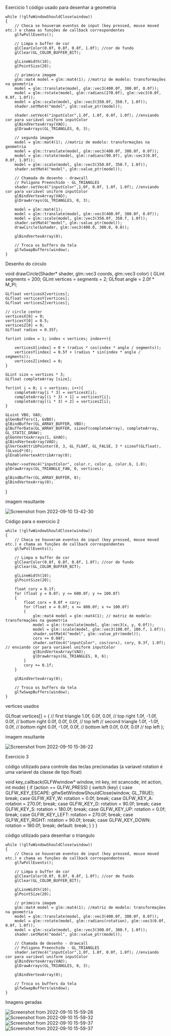 Exercicio 1 
código usado para desenhar a geometria



	while (!glfwWindowShouldClose(window))
	{
		// Checa se houveram eventos de input (key pressed, mouse moved etc.) e chama as funções de callback correspondentes
		glfwPollEvents();

		// Limpa o buffer de cor
		glClearColor(0.8f, 0.8f, 0.8f, 1.0f); //cor de fundo
		glClear(GL_COLOR_BUFFER_BIT);

		glLineWidth(10);
		glPointSize(20);

		// primeira imagem
		glm::mat4 model = glm::mat4(1); //matriz de modelo: transformações na geometria		
		model = glm::translate(model, glm::vec3(400.0f, 300.0f, 0.0f));
		model = glm::rotate(model, glm::radians(270.0f), glm::vec3(0.0f, 0.0f, 1.0f));
		model = glm::scale(model, glm::vec3(350.0f, 350.f, 1.0f));
		shader.setMat4("model", glm::value_ptr(model));

		shader.setVec4("inputColor",1.0f, 1.0f, 0.0f, 1.0f); //enviando cor para variável uniform inputColor
		glBindVertexArray(VAO);
		glDrawArrays(GL_TRIANGLES, 0, 3);

		// segunda imagem
		model = glm::mat4(1); //matriz de modelo: transformações na geometria		
		model = glm::translate(model, glm::vec3(400.0f, 300.0f, 0.0f));
		model = glm::rotate(model, glm::radians(90.0f), glm::vec3(0.0f, 0.0f, 1.0f));
		model = glm::scale(model, glm::vec3(350.0f, 350.f, 1.0f));
		shader.setMat4("model", glm::value_ptr(model));

		// Chamada de desenho - drawcall
		// Poligono Preenchido - GL_TRIANGLES
		shader.setVec4("inputColor",1.0f, 0.0f, 1.0f, 1.0f); //enviando cor para variável uniform inputColor
		glBindVertexArray(VAO);
		glDrawArrays(GL_TRIANGLES, 0, 3);

		model = glm::mat4(1);
		model = glm::translate(model, glm::vec3(400.0f, 300.0f, 0.0f));
		model = glm::scale(model, glm::vec3(350.0f, 350.f, 1.0f));
		shader.setMat4("model", glm::value_ptr(model));
		drawCircle(&shader, glm::vec3(400.0, 300.0, 0.0));
		
		glBindVertexArray(0);

		// Troca os buffers da tela
		glfwSwapBuffers(window);
	}
	
	
Desenho do circulo



void drawCircle(Shader* shader, glm::vec3 coords, glm::vec3 color)
{
	GLint segments = 200;
	GLint vertices = segments + 2;
	GLfloat angle = 2.0f * M_PI;

	GLfloat verticesX[vertices];
	GLfloat verticesY[vertices];
	GLfloat verticesZ[vertices];

	// circle center
	verticesX[0] = 0;
	verticesY[0] = 0.5;
	verticesZ[0] = 0;
	GLfloat radius = 0.35f;

	for(int index = 1; index < vertices; index++){
		
		verticesX[index] = 0 + (radius * cos(index * angle / segments));
		verticesY[index] = 0.5f + (radius * sin(index * angle / segments));
		verticesZ[index] = 0;
	}

	GLint size = vertices * 3;
	GLfloat completeArray [size];
	
	for(int i = 0; i < vertices; i++){
		completeArray[i * 3] = verticesX[i];
		completeArray[(i * 3) + 1] = verticesY[i];
		completeArray[(i * 3) + 2] = verticesZ[i];
	}

	GLuint VBO, VAO;
	glGenBuffers(1, &VBO);
	glBindBuffer(GL_ARRAY_BUFFER, VBO);
	glBufferData(GL_ARRAY_BUFFER, sizeof(completeArray), completeArray, GL_STATIC_DRAW);
	glGenVertexArrays(1, &VAO);
	glBindVertexArray(VAO);
	glVertexAttribPointer(0, 3, GL_FLOAT, GL_FALSE, 3 * sizeof(GLfloat), (GLvoid*)0);
	glEnableVertexAttribArray(0);

	shader->setVec4("inputColor", color.r, color.g, color.b, 1.0);
	glDrawArrays(GL_TRIANGLE_FAN, 0, vertices);

	glBindBuffer(GL_ARRAY_BUFFER, 0);
	glBindVertexArray(0);
}

imagem resultante


![Screenshot from 2022-09-10 13-42-30](https://user-images.githubusercontent.com/110510237/189493388-e22d117c-2a54-4c66-b53d-347bedab5a2c.png)

Código para o exercicio 2 


	while (!glfwWindowShouldClose(window))
	{
		// Checa se houveram eventos de input (key pressed, mouse moved etc.) e chama as funções de callback correspondentes
		glfwPollEvents();

		// Limpa o buffer de cor
		glClearColor(0.8f, 0.8f, 0.8f, 1.0f); //cor de fundo
		glClear(GL_COLOR_BUFFER_BIT);

		glLineWidth(10);
		glPointSize(20);

		float cory = 0.1f;
		for (float y = 0.0f; y <= 600.0f; y += 100.0f)
		{
			float corx = 0.0f + cory;
			for (float x = 0.0f; x <= 800.0f; x += 100.0f)
			{
				glm::mat4 model = glm::mat4(1); // matriz de modelo: transformações na geometria
				model = glm::translate(model, glm::vec3(x, y, 0.0f));
				model = glm::scale(model, glm::vec3(100.0f, 100.f, 1.0f));
				shader.setMat4("model", glm::value_ptr(model));
				corx += 0.08f;
				shader.setVec4("inputColor", cos(corx), cory, 0.3f, 1.0f); // enviando cor para variável uniform inputColor
				glBindVertexArray(VAO);
				glDrawArrays(GL_TRIANGLES, 0, 6);
			}
			cory += 0.1f;
		}

		glBindVertexArray(0);

		// Troca os buffers da tela
		glfwSwapBuffers(window);
	}

vertices usados 

GLfloat vertices[] = {
		// first triangle
		1.0f, 0.0f, 0.0f,  // top right
		1.0f, -1.0f, 0.0f, // bottom right
		0.0f, 0.0f, 0.0f,  // top left
						   // second triangle
		1.0f, -1.0f, 0.0f, // bottom right
		0.0f, -1.0f, 0.0f, // bottom left
		0.0f, 0.0f, 0.0f   // top left
	};
	
	
imagem resultante


![Screenshot from 2022-09-10 15-36-22](https://user-images.githubusercontent.com/110510237/189497247-596e1af9-6ffc-454b-ab73-2c97c1d02501.png)


Exercicio 3 

código utilizado para controle das teclas precionadas (a variavel rotation é uma variavel da classe de tipo float)

void key_callback(GLFWwindow* window, int key, int scancode, int action, int mode)
{
	if (action == GLFW_PRESS)
	{
		switch (key)
		{
			case GLFW_KEY_ESCAPE:
				glfwSetWindowShouldClose(window, GL_TRUE);
				break;
			case GLFW_KEY_W:
				rotation = 0.0f;
				break;
			case GLFW_KEY_A:
				rotation = 270.0f;
				break;
			case GLFW_KEY_D:
				rotation = 90.0f;
				break;
			case GLFW_KEY_S:
				rotation = 180.0f;
				break;
			case GLFW_KEY_UP:
				rotation = 0.0f;
				break;
			case GLFW_KEY_LEFT:
				rotation = 270.0f;
				break;
			case GLFW_KEY_RIGHT:
				rotation = 90.0f;
				break;
			case GLFW_KEY_DOWN:
				rotation = 180.0f;
				break;
			default:
				break;
		}
	}
}

código utilizado para desenhar o triangulo


	while (!glfwWindowShouldClose(window))
	{
		// Checa se houveram eventos de input (key pressed, mouse moved etc.) e chama as funções de callback correspondentes
		glfwPollEvents();

		// Limpa o buffer de cor
		glClearColor(0.8f, 0.8f, 0.8f, 1.0f); //cor de fundo
		glClear(GL_COLOR_BUFFER_BIT);

		glLineWidth(10);
		glPointSize(20);

		// primeira imagem
		glm::mat4 model = glm::mat4(1); //matriz de modelo: transformações na geometria		
		model = glm::translate(model, glm::vec3(400.0f, 300.0f, 0.0f));
		model = glm::rotate(model, glm::radians(rotation), glm::vec3(0.0f, 0.0f, 1.0f));
		model = glm::scale(model, glm::vec3(300.0f, 300.f, 1.0f));
		shader.setMat4("model", glm::value_ptr(model));

		// Chamada de desenho - drawcall
		// Poligono Preenchido - GL_TRIANGLES
		shader.setVec4("inputColor",1.0f, 1.0f, 0.0f, 1.0f); //enviando cor para variável uniform inputColor
		glBindVertexArray(VAO);
		glDrawArrays(GL_TRIANGLES, 0, 3);
		
		glBindVertexArray(0);

		// Troca os buffers da tela
		glfwSwapBuffers(window);
	}
	
	
Imagens geradas 

![Screenshot from 2022-09-10 15-59-28](https://user-images.githubusercontent.com/110510237/189498573-7bf8550d-fd43-4629-9256-3121324bcc25.png)
![Screenshot from 2022-09-10 15-59-32](https://user-images.githubusercontent.com/110510237/189498579-0f8c70ed-a886-4c9b-b849-ea03a930b1ca.png)
![Screenshot from 2022-09-10 15-59-37](https://user-images.githubusercontent.com/110510237/189498591-ff250509-bd59-4490-b10c-0a848a5b133b.png)
![Screenshot from 2022-09-10 15-59-37](https://user-images.githubusercontent.com/110510237/189498602-622ec6ad-fdb0-4340-83b4-685ab45831d0.png)


